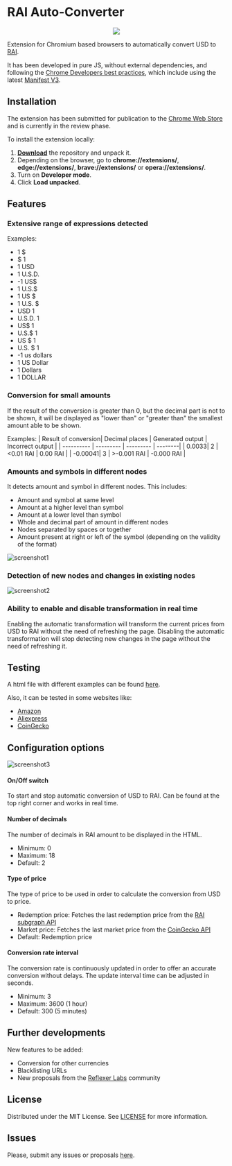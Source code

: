 # RAI Auto-Converter

<p  align="center">

<img  style="text-align: center;"  src="/images/icon128.png">

</p>


Extension for Chromium based browsers to automatically convert USD to [RAI](https://reflexer.finance/).

  
It has been developed in pure JS, without external dependencies, and following the [Chrome Developers best practices](https://developer.chrome.com/docs/webstore/best_practices/), which include using the latest [Manifest V3](https://developer.chrome.com/docs/extensions/mv3/intro/mv3-overview/). 
  

## Installation

The extension has been submitted for publication to the [Chrome Web Store](https://chrome.google.com/webstore/category/extensions) and is currently in the review phase.

To install the extension locally:
1. [**Download**](https://github.com/JairoFra/rai-auto-converter-chrome-extension/archive/refs/heads/master.zip) the repository and unpack it.
2.  Depending on the browser, go to  **chrome://extensions/**, **edge://extensions/**, **brave://extensions/** or **opera://extensions/**.
3.  Turn on  **Developer mode**.
4.  Click  **Load unpacked**.

## Features

### Extensive range of expressions detected
Examples:
* 1 $
* $ 1
* 1 USD
* 1 U.S.D.
* -1 US$
* 1 U.S.$
* 1 US $
* 1 U.S. $
* USD 1
* U.S.D. 1
* US$ 1
* U.S.$ 1
* US $ 1
* U.S. $ 1
* -1 us dollars
* 1 US Dollar
* 1 Dollars
* 1 DOLLAR

### Conversion for small amounts
If the result of the conversion is greater than 0, but the decimal part is not to be shown, it will be displayed as "lower than" or "greater than" the smallest amount able to be shown. 

Examples:
| Result of conversion| Decimal places | Generated output |  Incorrect output |
| ---------- | --------- | --------- | --------|
| 0.0033| 2 | <0.01 RAI | 0.00 RAI |
| -0.00041| 3 | >-0.001 RAI | -0.000 RAI |

### Amounts and symbols in different nodes
It detects amount and symbol in different nodes. This includes:
* Amount and symbol at same level
* Amount at a higher level than symbol
* Amount at a lower level than symbol
* Whole and decimal part of amount in different nodes
* Nodes separated by spaces or together
* Amount present at right or left of the symbol (depending on the validity of the format)


![screenshot1](/screenshots/screenshot1.gif)

### Detection of new nodes and changes in existing nodes
![screenshot2](/screenshots/screenshot2.gif)

### Ability to enable and disable transformation in real time
Enabling the automatic transformation will transform the current prices from USD to RAI without the need of refreshing the page.
Disabling the automatic transformation will stop detecting new changes in the page without the need of refreshing it.


## Testing
A html file with different examples can be found [here](/test/test.html).

Also, it can be tested in some websites like:
* [Amazon](https://www.amazon.com/b?node=18505442011&pd_rd_w=1ftxB&pf_rd_p=c0ea6ab5-cabd-4b35-bde7-77a8469504b6&pf_rd_r=MF7AS21Z1Z646GCNZYBB&pd_rd_r=411f30ed-d0a0-4627-9bbc-d719c932007b&pd_rd_wg=UZMwk)
* [Aliexpress](https://best.aliexpress.com/?lan=en&aff_fcid=3f8e7b9324664cd8b4d89bb0b73e85ab-1629272449570-02147-_ATQOXo&tt=CPS_NORMAL&cv=14000&aff_fsk=_ATQOXo&af=286416&aff_platform=portals-tool&sk=_ATQOXo&aff_trace_key=3f8e7b9324664cd8b4d89bb0b73e85ab-1629272449570-02147-_ATQOXo&cn=6814&dp=10283fcc33585e62c3015b1d23d961&terminal_id=1583c510f52d43e5ab49408693c15282)
* [CoinGecko](https://www.coingecko.com/en)



## Configuration options

![screenshot3](/screenshots/screenshot3.png)

#### On/Off switch
To start and stop automatic conversion of USD to RAI. Can be found at the top right corner and works in real time. 

#### Number of decimals
The number of decimals in RAI amount to be displayed in the HTML. 
* Minimum: 0
* Maximum: 18
* Default: 2

#### Type of price
The type of price to be used in order to calculate the conversion from USD to price.
* Redemption price: Fetches the last redemption price from the [RAI subgraph API](https://docs.reflexer.finance/api/api-endpoints)
* Market price: Fetches the last market price from the [CoinGecko API](https://www.coingecko.com/api/documentations/v3)
* Default: Redemption price

#### Conversion rate interval
The conversion rate is continuously updated in order to offer an accurate conversion without delays. The update interval time can be adjusted in seconds.
* Minimum: 3
* Maximum: 3600 (1 hour)
* Default: 300 (5 minutes)


## Further developments
New features to be added:
* Conversion for other currencies
* Blacklisting URLs
* New proposals from the [Reflexer Labs](https://reflexer.finance/) community


## License
Distributed under the MIT License. See [LICENSE](LICENSE) for more information.

## Issues
Please, submit any issues or proposals [here](https://github.com/JairoFra/rai-auto-converter-chrome-extension/issues).

